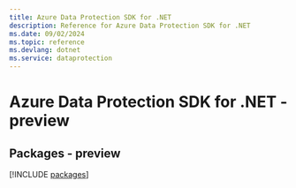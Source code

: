 ```yaml
---
title: Azure Data Protection SDK for .NET
description: Reference for Azure Data Protection SDK for .NET
ms.date: 09/02/2024
ms.topic: reference
ms.devlang: dotnet
ms.service: dataprotection
---
```

# Azure Data Protection SDK for .NET - preview
## Packages - preview
[!INCLUDE [packages](data-protection-index.md)]
